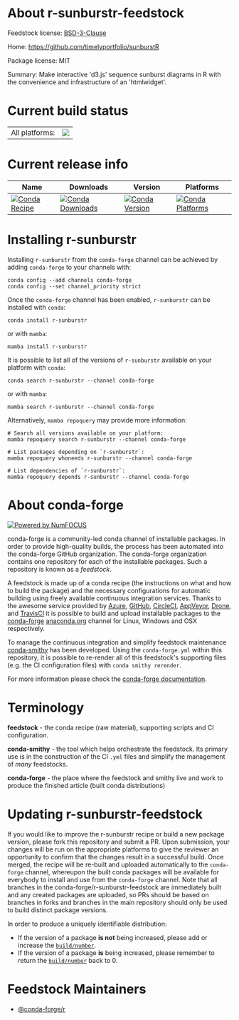 About r-sunburstr-feedstock
===========================

Feedstock license: [BSD-3-Clause](https://github.com/conda-forge/r-sunburstr-feedstock/blob/main/LICENSE.txt)

Home: https://github.com/timelyportfolio/sunburstR

Package license: MIT

Summary: Make interactive 'd3.js' sequence sunburst diagrams in R with the convenience and infrastructure of an 'htmlwidget'.

Current build status
====================


<table><tr><td>All platforms:</td>
    <td>
      <a href="https://dev.azure.com/conda-forge/feedstock-builds/_build/latest?definitionId=16251&branchName=main">
        <img src="https://dev.azure.com/conda-forge/feedstock-builds/_apis/build/status/r-sunburstr-feedstock?branchName=main">
      </a>
    </td>
  </tr>
</table>

Current release info
====================

| Name | Downloads | Version | Platforms |
| --- | --- | --- | --- |
| [![Conda Recipe](https://img.shields.io/badge/recipe-r--sunburstr-green.svg)](https://anaconda.org/conda-forge/r-sunburstr) | [![Conda Downloads](https://img.shields.io/conda/dn/conda-forge/r-sunburstr.svg)](https://anaconda.org/conda-forge/r-sunburstr) | [![Conda Version](https://img.shields.io/conda/vn/conda-forge/r-sunburstr.svg)](https://anaconda.org/conda-forge/r-sunburstr) | [![Conda Platforms](https://img.shields.io/conda/pn/conda-forge/r-sunburstr.svg)](https://anaconda.org/conda-forge/r-sunburstr) |

Installing r-sunburstr
======================

Installing `r-sunburstr` from the `conda-forge` channel can be achieved by adding `conda-forge` to your channels with:

```
conda config --add channels conda-forge
conda config --set channel_priority strict
```

Once the `conda-forge` channel has been enabled, `r-sunburstr` can be installed with `conda`:

```
conda install r-sunburstr
```

or with `mamba`:

```
mamba install r-sunburstr
```

It is possible to list all of the versions of `r-sunburstr` available on your platform with `conda`:

```
conda search r-sunburstr --channel conda-forge
```

or with `mamba`:

```
mamba search r-sunburstr --channel conda-forge
```

Alternatively, `mamba repoquery` may provide more information:

```
# Search all versions available on your platform:
mamba repoquery search r-sunburstr --channel conda-forge

# List packages depending on `r-sunburstr`:
mamba repoquery whoneeds r-sunburstr --channel conda-forge

# List dependencies of `r-sunburstr`:
mamba repoquery depends r-sunburstr --channel conda-forge
```


About conda-forge
=================

[![Powered by
NumFOCUS](https://img.shields.io/badge/powered%20by-NumFOCUS-orange.svg?style=flat&colorA=E1523D&colorB=007D8A)](https://numfocus.org)

conda-forge is a community-led conda channel of installable packages.
In order to provide high-quality builds, the process has been automated into the
conda-forge GitHub organization. The conda-forge organization contains one repository
for each of the installable packages. Such a repository is known as a *feedstock*.

A feedstock is made up of a conda recipe (the instructions on what and how to build
the package) and the necessary configurations for automatic building using freely
available continuous integration services. Thanks to the awesome service provided by
[Azure](https://azure.microsoft.com/en-us/services/devops/), [GitHub](https://github.com/),
[CircleCI](https://circleci.com/), [AppVeyor](https://www.appveyor.com/),
[Drone](https://cloud.drone.io/welcome), and [TravisCI](https://travis-ci.com/)
it is possible to build and upload installable packages to the
[conda-forge](https://anaconda.org/conda-forge) [anaconda.org](https://anaconda.org/)
channel for Linux, Windows and OSX respectively.

To manage the continuous integration and simplify feedstock maintenance
[conda-smithy](https://github.com/conda-forge/conda-smithy) has been developed.
Using the ``conda-forge.yml`` within this repository, it is possible to re-render all of
this feedstock's supporting files (e.g. the CI configuration files) with ``conda smithy rerender``.

For more information please check the [conda-forge documentation](https://conda-forge.org/docs/).

Terminology
===========

**feedstock** - the conda recipe (raw material), supporting scripts and CI configuration.

**conda-smithy** - the tool which helps orchestrate the feedstock.
                   Its primary use is in the construction of the CI ``.yml`` files
                   and simplify the management of *many* feedstocks.

**conda-forge** - the place where the feedstock and smithy live and work to
                  produce the finished article (built conda distributions)


Updating r-sunburstr-feedstock
==============================

If you would like to improve the r-sunburstr recipe or build a new
package version, please fork this repository and submit a PR. Upon submission,
your changes will be run on the appropriate platforms to give the reviewer an
opportunity to confirm that the changes result in a successful build. Once
merged, the recipe will be re-built and uploaded automatically to the
`conda-forge` channel, whereupon the built conda packages will be available for
everybody to install and use from the `conda-forge` channel.
Note that all branches in the conda-forge/r-sunburstr-feedstock are
immediately built and any created packages are uploaded, so PRs should be based
on branches in forks and branches in the main repository should only be used to
build distinct package versions.

In order to produce a uniquely identifiable distribution:
 * If the version of a package **is not** being increased, please add or increase
   the [``build/number``](https://docs.conda.io/projects/conda-build/en/latest/resources/define-metadata.html#build-number-and-string).
 * If the version of a package **is** being increased, please remember to return
   the [``build/number``](https://docs.conda.io/projects/conda-build/en/latest/resources/define-metadata.html#build-number-and-string)
   back to 0.

Feedstock Maintainers
=====================

* [@conda-forge/r](https://github.com/conda-forge/r/)

